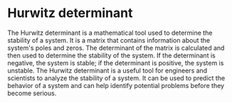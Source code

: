 # Hurwitz determinant

The Hurwitz determinant is a mathematical tool used to determine the stability of a system. It is a matrix that contains information about the system's poles and zeros. The determinant of the matrix is calculated and then used to determine the stability of the system. If the determinant is negative, the system is stable; if the determinant is positive, the system is unstable. The Hurwitz determinant is a useful tool for engineers and scientists to analyze the stability of a system. It can be used to predict the behavior of a system and can help identify potential problems before they become serious.
